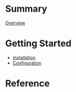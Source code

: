 # Summary

[Overview](./overview.md)

# Getting Started

- [Installation](./installation.md)
- [Configuration](./configuration.md.md)

# Reference
